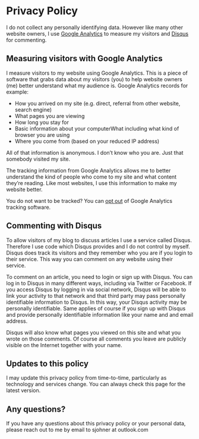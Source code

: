 # Privacy Policy

I do not collect any personally identifying data. However like many other website owners, I use [Google Analytics](https://support.google.com/analytics/answer/6004245) to measure my visitors and [Disqus](https://help.disqus.com/terms-and-policies/disqus-privacy-policy) for commenting.

## Measuring visitors with Google Analytics

I measure visitors to my website using Google Analytics. This is a piece of software that grabs data about my visitors (you) to help website owners (me) better understand what my audience is. Google Analytics records for example:

- How you arrived on my site (e.g. direct, referral from other website, search engine)
- What pages you are viewing
- How long you stay for
- Basic information about your computerWhat including what kind of browser you are using
- Where you come from (based on your reduced IP address)

All of that information is anonymous. I don’t know who you are. Just that somebody visited my site.

The tracking information from Google Analytics allows me to better understand the kind of people who come to my site and what content they’re reading. Like most websites, I use this information to make my website better.

You do not want to be tracked? You can [opt out](https://tools.google.com/dlpage/gaoptout) of Google Analytics tracking software.

## Commenting with Disqus

To allow visitors of my blog to discuss articles I use a service called Disqus. Therefore I use code which Disqus provides and I do not control by myself. Disqus does track its visitors and they remember who you are if you login to their service. This way you can comment on any website using their service.

To comment on an article, you need to login or sign up with Disqus. You can log in to Disqus in many different ways, including via Twitter or Facebook. If you access Disqus by logging in via social network, Disqus will be able to link your activity to that network and that third party may pass personally identifiable information to Disqus. In this way, your Disqus activity may be personally identifiable. Same applies of course if you sign up with Disqus and provide personally identifiable information like your name and and email address.

Disqus will also know what pages you viewed on this site and what you wrote on those comments. Of course all comments you leave are publicly visible on the Internet together with your name.

## Updates to this policy

I may update this privacy policy from time-to-time, particularly as technology and services change. You can always check this page for the latest version.

## Any questions?

If you have any questions about this privacy policy or your personal data, please reach out to me by email to sjohner at outlook.com
